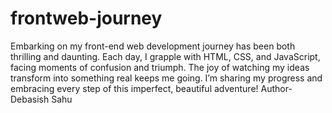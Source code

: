 # frontweb-journey
Embarking on my front-end web development journey has been both thrilling and daunting. Each day, I grapple with HTML, CSS, and JavaScript, facing moments of confusion and triumph. The joy of watching my ideas transform into something real keeps me going. I’m sharing my progress and embracing every step of this imperfect, beautiful adventure!
Author- Debasish Sahu
